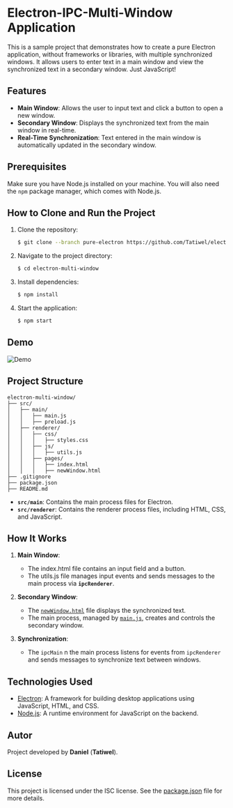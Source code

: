 # Electron-IPC-Multi-Window Application

This is a sample project that demonstrates how to create a pure Electron application, without frameworks or libraries, with multiple synchronized windows. It allows users to enter text in a main window and view the synchronized text in a secondary window. Just JavaScript!

## Features

- **Main Window**: Allows the user to input text and click a button to open a new window.
- **Secondary Window**: Displays the synchronized text from the main window in real-time.
- **Real-Time Synchronization**: Text entered in the main window is automatically updated in the secondary window.


## Prerequisites

Make sure you have Node.js installed on your machine. You will also need the `npm` package manager, which comes with Node.js.

## How to Clone and Run the Project

1. Clone the repository:
   ```bash
   $ git clone --branch pure-electron https://github.com/Tatiwel/electron-multi-window.git
   ```

2. Navigate to the project directory:
   ```bash
   $ cd electron-multi-window
   ```

3. Install dependencies:
   ```bash
   $ npm install
   ```

4. Start the application:
   ```bash
   $ npm start
   ```

## Demo

![Demo](misc/demo-pure-electron.gif)
## Project Structure

```
electron-multi-window/
├── src/
│   ├── main/
│   │   ├── main.js
│   │   ├── preload.js
│   ├── renderer/
│   │   ├── css/
│   │   │   ├── styles.css
│   │   ├── js/
│   │   │   ├── utils.js
│   │   ├── pages/
│   │   │   ├── index.html
│   │   │   ├── newWindow.html
├── .gitignore
├── package.json
├── README.md
```

- **`src/main`**: Contains the main process files for Electron.
- **`src/renderer`**: Contains the renderer process files, including HTML, CSS, and JavaScript.

## How It Works

1. **Main Window**:
   - The index.html file contains an input field and a button.
   - The utils.js file manages input events and sends messages to the main process via **`ipcRenderer`**.

2. **Secondary Window**:
   - The [`newWindow.html`](src/renderer/pages/newWindow.html) file displays the synchronized text.
   - The main process, managed by [`main.js`](src/main/main.js), creates and controls the secondary window.

3. **Synchronization**:
   - The `ipcMain` n the main process listens for events from  `ipcRenderer`  and sends messages to synchronize text between windows.

## Technologies Used

- [Electron](https://www.electronjs.org/): A framework for building desktop applications using JavaScript, HTML, and CSS.
- [Node.js](https://nodejs.org/): A runtime environment for JavaScript on the backend.

## Autor

Project developed by **Daniel** (**Tatiwel**).

## License

This project is licensed under the ISC license. See the [package.json](package.json) file for more details.

